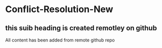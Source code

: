 # Conflict-Resolution-New

## this suib heading is created remotley on github
All content has been added from remote github repo
